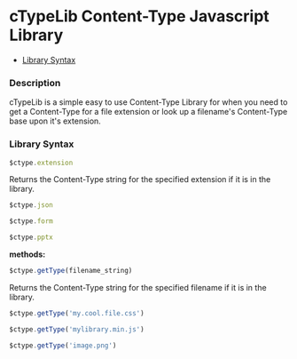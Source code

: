 # cTypeLib Content-Type Javascript Library

* [Library Syntax](#library-syntax)

### Description

cTypeLib is a simple easy to use Content-Type Library for when you need to get a Content-Type for a file extension or look up a filename's Content-Type base upon it's extension.

### Library Syntax

```JavaScript
$ctype.extension
```
Returns the Content-Type string for the specified extension if it is in the library.

```JavaScript
$ctype.json

$ctype.form

$ctype.pptx
```

**methods:**

```JavaScript
$ctype.getType(filename_string)
```

Returns the Content-Type string for the specified filename if it is in the library.

```JavaScript
$ctype.getType('my.cool.file.css')

$ctype.getType('mylibrary.min.js')

$ctype.getType('image.png')
```



